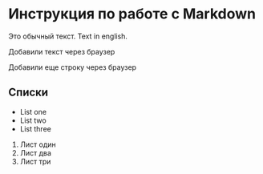 # Инструкция по работе с Markdown

Это обычный текст. Text in english.

Добавили текст через браузер

Добавили еще строку через браузер

## Списки
* List one
* List two
* List three

1. Лист один
2. Лист два
3. Лист три
